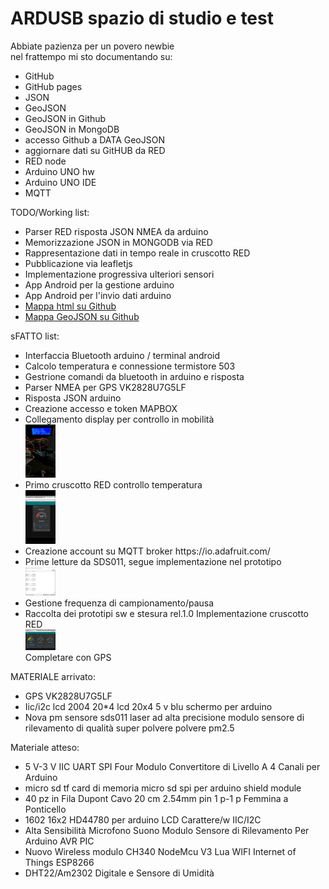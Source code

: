 <h1>ARDUSB spazio di studio e test</h1>

<p>Abbiate pazienza per un povero newbie<br>
nel frattempo mi sto documentando su:</p>
<ul>
<li>GitHub</li>
<li>GitHub pages</li>
<li>JSON</li>
<li>GeoJSON</li>
<li>GeoJSON in Github</li>
<li>GeoJSON in MongoDB</li>
<li>accesso Github a DATA GeoJSON</li>
<li>aggiornare dati su GitHUB da RED</li>
<li>RED node</li>
<li>Arduino UNO hw</li>
<li>Arduino UNO IDE</li>
<li>MQTT</li>
</ul>

<p>TODO/Working list:</p>
<ul>
<li>Parser RED risposta JSON NMEA da arduino</li>
<li>Memorizzazione JSON in MONGODB via RED</li>
<li>Rappresentazione dati in tempo reale in cruscotto RED</li>
<li>Pubblicazione via leafletjs</li>
<li>Implementazione progressiva ulteriori sensori</li>
<li>App Android per la gestione arduino</li>
<li>App Android per l'invio dati arduino</li>
<li><a href="./map.html">Mappa html su Github</a></li>
<li><a href="./mapgjsongithub.geojson">Mappa GeoJSON su Github</a></li>
</ul>

<p>sFATTO list:</p>
<ul>
<li>Interfaccia Bluetooth arduino / terminal android</li>
<li>Calcolo temperatura e connessione termistore 503</li>
<li>Gestrione comandi da bluetooth in arduino e risposta</li>
<li>Parser NMEA per GPS VK2828U7G5LF</li>
<li>Risposta JSON arduino</li>
<li>Creazione accesso e token MAPBOX</li>
<li>Collegamento display per controllo in mobilità<br /><a href="https://maxalone.github.io/ardusb/WhatsApp Image 2017-05-19 at 18.13.48.jpeg"><img width="10%" src="./WhatsApp Image 2017-05-19 at 18.13.48.jpeg" /></a></li>
<li>Primo cruscotto RED controllo temperatura<br /><a href="https://maxalone.github.io/ardusb/WhatsApp Image 2017-05-18 at 23.25.29.jpeg"><img width="10%" src="./WhatsApp Image 2017-05-18 at 23.25.29.jpeg" /></a></li>
<li>Creazione account su MQTT broker https://io.adafruit.com/</li>
<li>Prime letture da SDS011, segue implementazione nel prototipo<br /><a href="https://maxalone.github.io/ardusb/sds011.JPG"><img width="10%" src="sds011.JPG" /></a></li>
<li>Gestione frequenza di campionamento/pausa</li>
<li>Raccolta dei prototipi sw e stesura rel.1.0 Implementazione cruscotto RED<br /><a href="https://maxalone.github.io/ardusb/ardusb2.JPG"><img width="10%" src="./ardusb2.JPG" /></a><br />Completare con GPS</li>
</ul>

<p>MATERIALE arrivato:</p>
<ul>
<li>GPS VK2828U7G5LF</li>
<li>Iic/i2c lcd 2004 20*4 lcd 20x4 5 v blu schermo per arduino</li>
<li>Nova pm sensore sds011 laser ad alta precisione modulo sensore di rilevamento di qualità super polvere polvere pm2.5</li>
</ul>

<p>Materiale atteso:</p>
<ul>
<li>5 V-3 V IIC UART SPI Four Modulo Convertitore di Livello A 4 Canali per Arduino</li>
<li>micro sd tf card di memoria micro sd spi per arduino shield module</li>
<li>40 pz in Fila Dupont Cavo 20 cm 2.54mm pin 1 p-1 p Femmina a Ponticello</li>
<li>1602 16x2 HD44780 per arduino LCD Carattere/w IIC/I2C</li>
<li>Alta Sensibilità Microfono Suono Modulo Sensore di Rilevamento Per Arduino AVR PIC</li>
<li>Nuovo Wireless modulo CH340 NodeMcu V3 Lua WIFI Internet of Things ESP8266</li>
<li>DHT22/Am2302 Digitale e Sensore di Umidità</li>
</ul>
